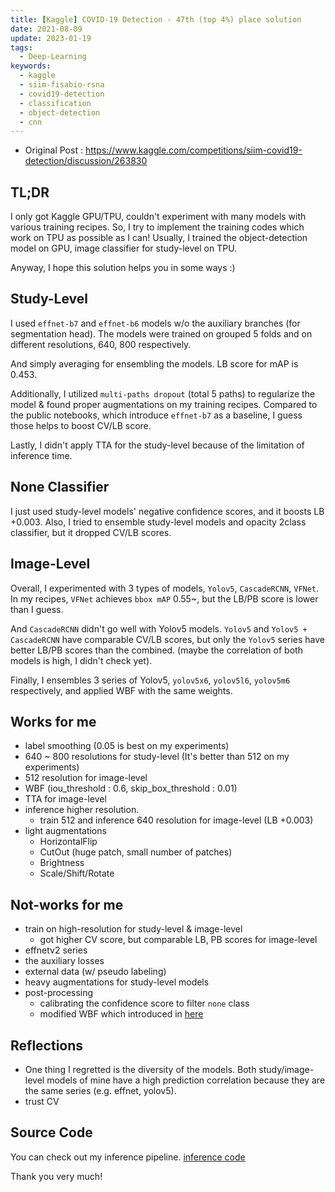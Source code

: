 ```yaml
---
title: [Kaggle] COVID-19 Detection - 47th (top 4%) place solution
date: 2021-08-09
update: 2023-01-19
tags:
  - Deep-Learning
keywords:
  - kaggle
  - siim-fisabio-rsna
  - covid19-detection
  - classification
  - object-detection
  - cnn
---
```


* Original Post : <https://www.kaggle.com/competitions/siim-covid19-detection/discussion/263830>

## TL;DR

I only got Kaggle GPU/TPU, couldn't experiment with many models with various training recipes. So, I try to implement the training codes which work on TPU as possible as I can! Usually, I trained the object-detection model on GPU, image classifier for study-level on TPU.

Anyway, I hope this solution helps you in some ways :)

## Study-Level

I used `effnet-b7` and `effnet-b6` models w/o the auxiliary branches (for segmentation head). The models were trained on grouped 5 folds and on different resolutions, 640, 800 respectively.

And simply averaging for ensembling the models. LB score for mAP is 0.453. 

Additionally, I utilized `multi-paths dropout` (total 5 paths) to regularize the model & found proper augmentations on my training recipes. Compared to the public notebooks, which introduce `effnet-b7` as a baseline, I guess those helps to boost CV/LB score.

Lastly, I didn't apply TTA for the study-level because of the limitation of inference time.

## None Classifier

I just used study-level models' negative confidence scores, and it boosts LB +0.003. Also, I tried to ensemble study-level models and opacity 2class classifier, but it dropped CV/LB scores.

## Image-Level

Overall, I experimented with 3 types of models, `Yolov5`, `CascadeRCNN`, `VFNet`. In my recipes, `VFNet` achieves `bbox mAP` 0.55~, but the LB/PB score is lower than I guess.

And `CascadeRCNN` didn't go well with Yolov5 models. `Yolov5` and `Yolov5 + CascadeRCNN` have comparable CV/LB scores, but only the `Yolov5` series have better LB/PB scores than the combined. (maybe the correlation of both models is high, I didn't check yet).

Finally, I ensembles 3 series of Yolov5, `yolov5x6`, `yolov5l6`, `yolov5m6` respectively, and applied WBF with the same weights.

## Works for me

* label smoothing (0.05 is best on my experiments)
* 640 ~ 800 resolutions for study-level (It's better than 512 on my experiments)
* 512 resolution for image-level
* WBF (iou_threshold : 0.6, skip_box_threshold : 0.01)
* TTA for image-level
* inference higher resolution.
  * train 512 and inference 640 resolution for image-level (LB +0.003)
* light augmentations
  * HorizontalFlip
  * CutOut (huge patch, small number of patches)
  * Brightness
  * Scale/Shift/Rotate

## Not-works for me

* train on high-resolution for study-level & image-level
  * got higher CV score, but comparable LB, PB scores for image-level
* effnetv2 series
* the auxiliary losses
* external data (w/ pseudo labeling)
* heavy augmentations for study-level models
* post-processing
  * calibrating the confidence score to filter `none` class
  * modified WBF which introduced in [here](https://www.kaggle.com/shonenkov/wbf-over-tta-single-model-efficientdet)

## Reflections

* One thing I regretted is the diversity of the models. Both study/image-level models of mine have a high prediction correlation because they are the same series (e.g. effnet, yolov5).
* trust CV

## Source Code

You can check out my inference pipeline. [inference code](https://www.kaggle.com/kozistr/infer-efnb6-7-yolov5m-l-x6?scriptVersionId=69448986)

Thank you very much!
